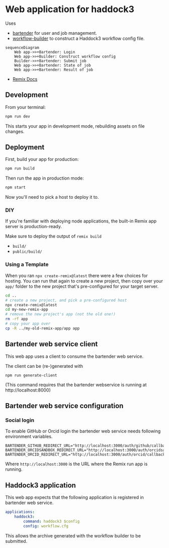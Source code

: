 # Web application for haddock3

Uses 
* [bartender](https://github.com/i-VRESSE/bartender) for user and job management.
* [workflow-builder](https://github.com/i-VRESSE/workflow-builder) to construct a Haddock3 workflow config file.

```mermaid
sequenceDiagram
    Web app->>+Bartender: Login
    Web app->>+Builder: Construct workflow config
    Builder->>+Bartender: Submit job
    Web app->>+Bartender: State of job
    Web app->>+Bartender: Result of job
```

- [Remix Docs](https://remix.run/docs)

## Development

From your terminal:

```sh
npm run dev
```

This starts your app in development mode, rebuilding assets on file changes.

## Deployment

First, build your app for production:

```sh
npm run build
```

Then run the app in production mode:

```sh
npm start
```

Now you'll need to pick a host to deploy it to.

### DIY

If you're familiar with deploying node applications, the built-in Remix app server is production-ready.

Make sure to deploy the output of `remix build`

- `build/`
- `public/build/`

### Using a Template

When you ran `npx create-remix@latest` there were a few choices for hosting. You can run that again to create a new project, then copy over your `app/` folder to the new project that's pre-configured for your target server.

```sh
cd ..
# create a new project, and pick a pre-configured host
npx create-remix@latest
cd my-new-remix-app
# remove the new project's app (not the old one!)
rm -rf app
# copy your app over
cp -R ../my-old-remix-app/app app
```

## Bartender web service client

This web app uses a client to consume the bartender web service.

The client can be (re-)generated with

```shell
npm run generate-client
```
(This command requires that the bartender webservice is running at http://localhost:8000)

## Bartender web service configuration

### Social login

To enable GitHub or Orcid login the bartender web service needs following environment variables.

```shell
BARTENDER_GITHUB_REDIRECT_URL="http://localhost:3000/auth/github/callback"
BARTENDER_ORCIDSANDBOX_REDIRECT_URL="http://localhost:3000/auth/orcidsandbox/callback"
BARTENDER_ORCID_REDIRECT_URL="http://localhost:3000/auth/orcid/callback"
```

Where `http://localhost:3000` is the URL where the Remix run app is running.

## Haddock3 application 

This web app expects that the following application is registered in bartender web service.

```yaml
applications:
    haddock3:
        command: haddock3 $config
        config: workflow.cfg
```

This allows the archive generated with the workflow builder to be submitted.
